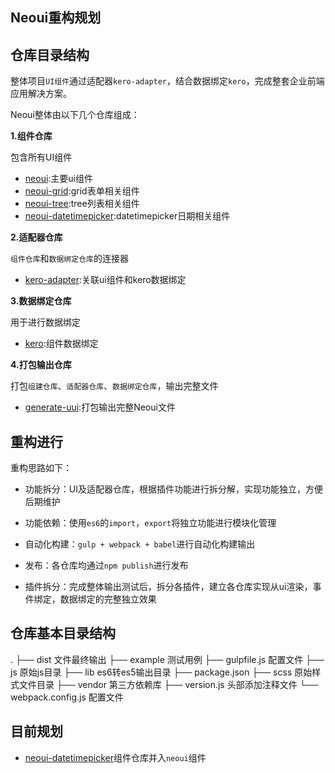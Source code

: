 ## Neoui重构规划

## 仓库目录结构

整体项目`UI组件`通过适配器`kero-adapter`，结合数据绑定`kero`，完成整套企业前端应用解决方案。

Neoui整体由以下几个仓库组成：

**1.组件仓库**

包含所有UI组件

* [neoui](https://github.com/iuap-design/neoui):主要ui组件
* [neoui-grid](https://github.com/iuap-design/neoui-grid):grid表单相关组件
* [neoui-tree](https://github.com/iuap-design/neoui-tree):tree列表相关组件
* [neoui-datetimepicker](https://github.com/iuap-design/neoui-datetimepicker):datetimepicker日期相关组件

**2.适配器仓库**

`组件仓库`和`数据绑定仓库`的连接器

* [kero-adapter](https://github.com/iuap-design/kero-adapter):关联ui组件和kero数据绑定

**3.数据绑定仓库**

用于进行数据绑定

* [kero](https://github.com/iuap-design/kero):组件数据绑定

**4.打包输出仓库**

打包`组建仓库`、`适配器仓库`、`数据绑定仓库`，输出完整文件

* [generate-uui](https://github.com/iuap-design/generate-uui):打包输出完整Neoui文件


##  重构进行

重构思路如下：

* 功能拆分：UI及适配器仓库，根据插件功能进行拆分解，实现功能独立，方便后期维护


* 功能依赖：使用`es6`的`import`，`export`将独立功能进行模块化管理
* 自动化构建：`gulp + webpack + babel`进行自动化构建输出
* 发布：各仓库均通过`npm publish`进行发布
* 插件拆分：完成整体输出测试后，拆分各插件，建立各仓库实现从ui渲染，事件绑定，数据绑定的完整独立效果

## 仓库基本目录结构

.
├── dist 文件最终输出
├── example 测试用例
├── gulpfile.js 配置文件
├── js 原始js目录
├── lib es6转es5输出目录
├── package.json 
├── scss 原始样式文件目录
├── vendor 第三方依赖库
├── version.js 头部添加注释文件
└── webpack.config.js 配置文件


## 目前规划

* [neoui-datetimepicker](https://github.com/iuap-design/neoui-datetimepicker)组件仓库并入`neoui`组件



